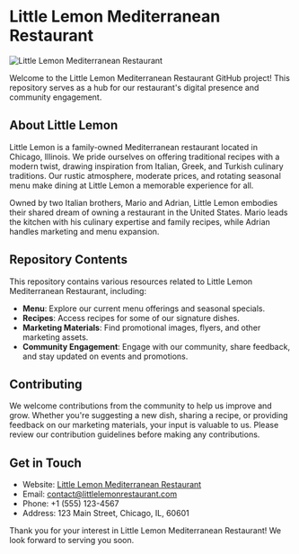 # Little Lemon Mediterranean Restaurant

![Little Lemon Mediterranean Restaurant](https://example.com/little-lemon-restaurant.jpg)

Welcome to the Little Lemon Mediterranean Restaurant GitHub project! This repository serves as a hub for our restaurant's digital presence and community engagement.

## About Little Lemon

Little Lemon is a family-owned Mediterranean restaurant located in Chicago, Illinois. We pride ourselves on offering traditional recipes with a modern twist, drawing inspiration from Italian, Greek, and Turkish culinary traditions. Our rustic atmosphere, moderate prices, and rotating seasonal menu make dining at Little Lemon a memorable experience for all.

Owned by two Italian brothers, Mario and Adrian, Little Lemon embodies their shared dream of owning a restaurant in the United States. Mario leads the kitchen with his culinary expertise and family recipes, while Adrian handles marketing and menu expansion.

## Repository Contents

This repository contains various resources related to Little Lemon Mediterranean Restaurant, including:

- **Menu**: Explore our current menu offerings and seasonal specials.
- **Recipes**: Access recipes for some of our signature dishes.
- **Marketing Materials**: Find promotional images, flyers, and other marketing assets.
- **Community Engagement**: Engage with our community, share feedback, and stay updated on events and promotions.

## Contributing

We welcome contributions from the community to help us improve and grow. Whether you're suggesting a new dish, sharing a recipe, or providing feedback on our marketing materials, your input is valuable to us. Please review our contribution guidelines before making any contributions.

## Get in Touch

- Website: [Little Lemon Mediterranean Restaurant](https://example.com/little-lemon-restaurant)
- Email: contact@littlelemonrestaurant.com
- Phone: +1 (555) 123-4567
- Address: 123 Main Street, Chicago, IL, 60601

Thank you for your interest in Little Lemon Mediterranean Restaurant! We look forward to serving you soon.
